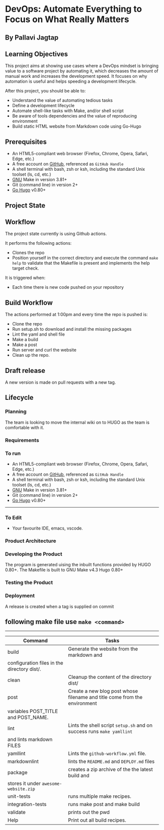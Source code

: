 # DevOps: Automate Everything to Focus on What Really Matters

## By Pallavi Jagtap

## Learning Objectives

This project aims at showing use cases where a DevOps mindset is bringing value
 to a software project by automating it, which decreases the amount of manual
 work and increases the development speed. It focuses on why automation is useful
 and helps speeding a development lifecycle.

After this project, you should be able to:

- Understand the value of automating tedious tasks
- Define a development lifecycle
- Automate shell-like tasks with Make, and/or shell script
- Be aware of tools dependencies and the value of reproducing environment
- Build static HTML website from Markdown code using Go-Hugo

## Prerequisites

- An HTML5-compliant web browser (Firefox, Chrome, Opera, Safari, Edge, etc.)
- A free account on [GitHub](https://github.com/), referenced as `GitHub Handle`
- A shell terminal with bash, zsh or ksh, including the standard Unix
toolset (ls, cd, etc.)
- [GNU](https://www.gnu.org/software/make/) Make in version 3.81+
- Git (command line) in version 2+
- [Go Hugo](https://gohugo.io/) v0.80+

## Project State

## Workflow

The project state currently is using Github actions.

It performs the following actions:

- Clones the repo
- Position yourself in the correct directory and execute the command `make help`
to validate that the Makefile is present and implements the help target check.

It is triggered when:

- Each time there is new code pushed on your repository

## Build Workflow

The actions performed at 1:00pm and every time the repo is pushed is:

- Clone the repo
- Run setup.sh to download and install the missing packages
- Lint the yaml and shell file
- Make a build
- Make a post
- Run server and curl the website
- Clean up the repo.

## Draft release

A new version is made on pull requests with a new tag.

## Lifecycle

### Planning

The team is looking to move the internal wiki on to HUGO as the team is
comfortable with it.

### Requirements

### To run

- An HTML5-compliant web browser (Firefox, Chrome, Opera, Safari, Edge, etc.)
- A free account on [GitHub](https://github.com/), referenced as `GitHub Handle`
- A shell terminal with bash, zsh or ksh, including the standard Unix toolset
(ls, cd, etc.)
- [GNU](https://www.gnu.org/software/make/) Make in version 3.81+
- Git (command line) in version 2+
- [Go Hugo](https://gohugo.io/) v0.80+

---

### To Edit

- Your favourite IDE, emacs, vscode.

### Product Architecture

### Developing the Product

The program is generated uising the inbuilt functions provided by HUGO 0.80+.
The Makefile is built to GNU Make v4.3
Hugo 0.80+

### Testing the Product

### Deployment

A release is created when a tag is supplied on commit

## following make file use `make <command>`

---

| Command  | Tasks                                  |
| -------- | ---------------------------------------|
| build    | Generate the website from the markdown and
             configuration files in the directory dist/.|
| clean    | Cleanup the content of the directory dist/|
| post     | Create a new blog post whose filename and title come from the environment
             variables POST_TITLE and POST_NAME. |
| lint     | Lints the shell script `setup.sh` and on success runs `make yamllint`
             and lints markdown FILES                |
| yamllint | Lints the `github-workflow.yml` file.|
| markdownlint | lints the `README.md` and `DEPLOY.md` files |
| package | creates a zip archive of the the latest build and
            stores it under `awesome-website.zip` |
|unit-tests| runs multiple make recipes. |
| integration-tests | runs make post and make build |
| validate | prints out the pwd |
| Help     | Print out all build recipes. |

